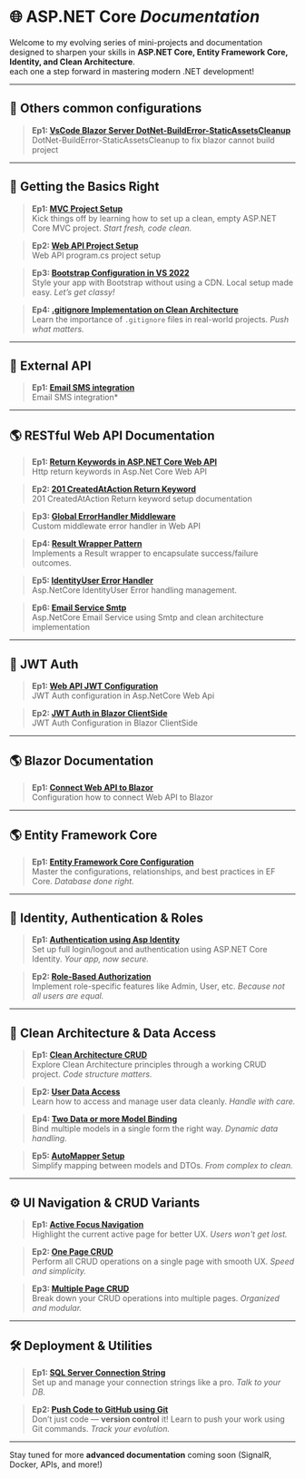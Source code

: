 # 🌐 ASP.NET Core *Documentation*

Welcome to my evolving series of mini-projects and documentation designed to sharpen your skills in **ASP.NET Core, Entity Framework Core, Identity, and Clean Architecture**.  
each one a step forward in mastering modern .NET development!

---

## 📌 Others common configurations

> **Ep1: [VsCode Blazor Server DotNet-BuildError-StaticAssetsCleanup](https://github.com/Jesc06/DotNet-BuildError-StaticAssetsCleanup.git)**  
DotNet-BuildError-StaticAssetsCleanup to fix blazor cannot build project

---

## 📌 Getting the Basics Right

> **Ep1: [MVC Project Setup](https://github.com/Jesc06/ASP.NET-Core-Empty-MVC-set-up.git)**  
Kick things off by learning how to set up a clean, empty ASP.NET Core MVC project. *Start fresh, code clean.*

> **Ep2: [Web API Project Setup](https://github.com/Jesc06/Web-API-Project-Setup.git)**  
Web API program.cs project setup

> **Ep3: [Bootstrap Configuration in VS 2022](https://github.com/Jesc06/Local-Bootstrap-Set-up-in-Visual-Studio-2022.git)**  
Style your app with Bootstrap without using a CDN. Local setup made easy. *Let’s get classy!*

> **Ep4: [.gitignore Implementation on Clean Architecture](https://github.com/Jesc06/git-push-Clean-Architecture-method.git)**  
Learn the importance of `.gitignore` files in real-world projects. *Push what matters.*

---

## 📌 External API

> **Ep1: [Email SMS integration](https://github.com/Jesc06/Email-Service-Asp.NetCore-Web-API.git)**  
Email SMS integration*
---



## 🌎 RESTful Web API Documentation

> **Ep1: [Return Keywords in ASP.NET Core Web API](https://github.com/Jesc06/Web-Api-Return-keywords.git)**  
Http return keywords in Asp.Net Core Web API


> **Ep2: [201 CreatedAtAction Return Keyword](https://github.com/Jesc06/RESTful-201-Web-API.git)**  
201 CreatedAtAction Return keyword setup documentation


> **Ep3: [Global ErrorHandler Middleware](https://github.com/Jesc06/GlobalErrorHandlingMiddleware.git)**  
Custom middlewate error handler in Web API

> **Ep4: [Result Wrapper Pattern](https://github.com/Jesc06/ResultWrapperPattern.git)**  
Implements a Result<T> wrapper to encapsulate success/failure outcomes.

> **Ep5: [IdentityUser Error Handler](https://github.com/Jesc06/Error-Handler-in-IdentityUser.git)**  
Asp.NetCore IdentityUser Error handling management.

> **Ep6: [Email Service Smtp](https://github.com/Jesc06/Email-Service-Asp.NetCore-Web-API.git)**  
Asp.NetCore Email Service using Smtp and clean architecture implementation

---

## 🔐 JWT Auth
> **Ep1: [Web API JWT Configuration](https://github.com/Jesc06/JWT-in-Asp.NetCore-Web-API.git)**  
JWT Auth configuration in Asp.NetCore Web Api

> **Ep2: [JWT Auth in Blazor ClientSide](https://github.com/Jesc06/JWT-Auth-in-Blazor.git)**  
JWT Auth Configuration in Blazor ClientSide

---

## 🌎 Blazor Documentation
> **Ep1: [Connect Web API to Blazor](https://github.com/Jesc06/Connect-Web-API-to-Blazor.git)**  
Configuration how to connect Web API to Blazor

---
## 🌎 Entity Framework Core

> **Ep1: [Entity Framework Core Configuration](https://github.com/Jesc06/Documentation-Ef-Core.git)**  
Master the configurations, relationships, and best practices in EF Core. *Database done right.*

---


## 🔐 Identity, Authentication & Roles

> **Ep1: [Authentication using Asp Identity](https://github.com/Jesc06/Asp.Net-Core-Authentication.git)**  
Set up full login/logout and authentication using ASP.NET Core Identity. *Your app, now secure.*

> **Ep2: [Role-Based Authorization](https://github.com/Jesc06/Role-Based-Asp-Identity.git)**  
Implement role-specific features like Admin, User, etc. *Because not all users are equal.*

---

## 🧠 Clean Architecture & Data Access

> **Ep1: [Clean Architecture CRUD](https://github.com/Jesc06/Clean-Architecture-CRUD.git)**  
Explore Clean Architecture principles through a working CRUD project. *Code structure matters.*

> **Ep2: [User Data Access](https://github.com/Jesc06/User-Data-Access.git)**  
Learn how to access and manage user data cleanly. *Handle with care.*

> **Ep4: [Two Data or more Model Binding](https://github.com/Jesc06/Clean-Architecture-Two-Data-Model-Binding.git)**  
Bind multiple models in a single form the right way. *Dynamic data handling.*

> **Ep5: [AutoMapper Setup](https://github.com/Jesc06/autoMapper.git)**  
Simplify mapping between models and DTOs. *From complex to clean.*

---

## ⚙️ UI Navigation & CRUD Variants

> **Ep1: [Active Focus Navigation](https://github.com/Jesc06/Navigation-Active.git)**  
Highlight the current active page for better UX. *Users won't get lost.*

> **Ep2: [One Page CRUD](https://github.com/Jesc06/Single-Page-Crud.git)**  
Perform all CRUD operations on a single page with smooth UX. *Speed and simplicity.*

> **Ep3: [Multiple Page CRUD](https://github.com/Jesc06/Multipage-CRUD.git)**  
Break down your CRUD operations into multiple pages. *Organized and modular.*

---

## 🛠️ Deployment & Utilities

> **Ep1: [SQL Server Connection String](https://github.com/Jesc06/SQL-SERVER-Connection-String.git)**  
Set up and manage your connection strings like a pro. *Talk to your DB.*

> **Ep2: [Push Code to GitHub using Git](https://github.com/Jesc06/Push-to-Repository-Documentation.git)**  
Don’t just code — **version control** it! Learn to push your work using Git commands. *Track your evolution.*

---

 
Stay tuned for more **advanced documentation** coming soon (SignalR, Docker, APIs, and more!)


